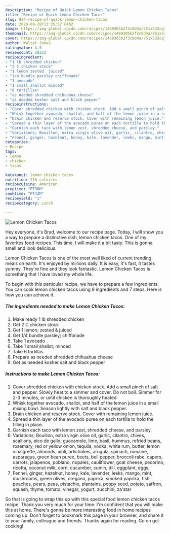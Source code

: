 ```yaml
---
description: "Recipe of Quick Lemon Chicken Tacos"
title: "Recipe of Quick Lemon Chicken Tacos"
slug: 924-recipe-of-quick-lemon-chicken-tacos
date: 2020-09-28T13:35:57.640Z
image: https://img-global.cpcdn.com/recipes/1469305b2f3c0d4a/751x532cq70/lemon-chicken-tacos-recipe-main-photo.jpg
thumbnail: https://img-global.cpcdn.com/recipes/1469305b2f3c0d4a/751x532cq70/lemon-chicken-tacos-recipe-main-photo.jpg
cover: https://img-global.cpcdn.com/recipes/1469305b2f3c0d4a/751x532cq70/lemon-chicken-tacos-recipe-main-photo.jpg
author: Walter Jones
ratingvalue: 4.5
reviewcount: 28222
recipeingredient:
- "1 lb shredded chicken"
- "2 C chicken stock"
- "1 lemon zested  juiced"
- "1/4 bundle parsley chiffonade"
- "1 avocado"
- "1 small shallot minced"
- "6 tortillas"
- "as needed shredded chihuahua cheese"
- "as needed kosher salt and black pepper"
recipeinstructions:
- "Cover shredded chicken with chicken stock. Add a small pinch of salt and pepper. Slowly heat to a simmer and cover. Do not boil. Simmer for 2-3 minutes, or until chicken is thoroughly heated."
- "Whisk together avocado, shallot, and half of the lemon juice in a small mixing bowl. Season lightly with salt and black pepper."
- "Drain chicken and reserve stock. Cover with remaining lemon juice."
- "Spread a thin layer of the avocado puree on each tortilla to hold the filling in place."
- "Garnish each taco with lemon zest, shredded cheese, and parsley."
- "Variations; Bouillon, extra virgin olive oil, garlic, cilantro, chives, scallions, pico de gallo, guacamole, lime, basil, hummus, refried beans, rosemary, red or yellow onion, tequila, vodka, white rum, butter, lemon vinaigrette, almonds, aioli, artichokes, arugula, spinach, romaine, asparagus, green bean puree, beets, bell pepper, broccoli rabe, capers, carrots, jalapenos, poblano, nopales, cauliflower, goat cheese, pecorino, ricotta, coconut milk, corn, cucumber, cumin, dill, eggplant, eggs,"
- "Fennel, ginger, hazelnut, honey, kale, lavender, leeks, mango, mint, mushrooms, green olives, oregano, paprika, smoked paprika, fish, peaches, pears, peas, pistachio, plantains, poppy seed, potato, saffron, squash, thyme, tomato, vinegar, yogurt, zucchini, za&#39;atar"
categories:
- Recipe
tags:
- lemon
- chicken
- tacos

katakunci: lemon chicken tacos 
nutrition: 216 calories
recipecuisine: American
preptime: "PT30M"
cooktime: "PT42M"
recipeyield: "1"
recipecategory: Lunch

---
```



![Lemon Chicken Tacos](https://img-global.cpcdn.com/recipes/1469305b2f3c0d4a/751x532cq70/lemon-chicken-tacos-recipe-main-photo.jpg)

Hey everyone, it's Brad, welcome to our recipe page. Today, I will show you a way to prepare a distinctive dish, lemon chicken tacos. One of my favorites food recipes. This time, I will make it a bit tasty. This is gonna smell and look delicious.

Lemon Chicken Tacos is one of the most well liked of current trending meals on earth. It's enjoyed by millions daily. It is easy, it's fast, it tastes yummy. They're fine and they look fantastic. Lemon Chicken Tacos is something that I have loved my whole life.




To begin with this particular recipe, we have to prepare a few ingredients. You can cook lemon chicken tacos using 9 ingredients and 7 steps. Here is how you can achieve it.

<!--inarticleads1-->

##### The ingredients needed to make Lemon Chicken Tacos:

1. Make ready 1 lb shredded chicken
1. Get 2 C chicken stock
1. Get 1 lemon; zested &amp; juiced
1. Get 1/4 bundle parsley; chiffonade
1. Take 1 avocado
1. Take 1 small shallot; minced
1. Take 6 tortillas
1. Prepare as needed shredded chihuahua cheese
1. Get as needed kosher salt and black pepper




<!--inarticleads2-->

##### Instructions to make Lemon Chicken Tacos:

1. Cover shredded chicken with chicken stock. Add a small pinch of salt and pepper. Slowly heat to a simmer and cover. Do not boil. Simmer for 2-3 minutes, or until chicken is thoroughly heated.
1. Whisk together avocado, shallot, and half of the lemon juice in a small mixing bowl. Season lightly with salt and black pepper.
1. Drain chicken and reserve stock. Cover with remaining lemon juice.
1. Spread a thin layer of the avocado puree on each tortilla to hold the filling in place.
1. Garnish each taco with lemon zest, shredded cheese, and parsley.
1. Variations; Bouillon, extra virgin olive oil, garlic, cilantro, chives, scallions, pico de gallo, guacamole, lime, basil, hummus, refried beans, rosemary, red or yellow onion, tequila, vodka, white rum, butter, lemon vinaigrette, almonds, aioli, artichokes, arugula, spinach, romaine, asparagus, green bean puree, beets, bell pepper, broccoli rabe, capers, carrots, jalapenos, poblano, nopales, cauliflower, goat cheese, pecorino, ricotta, coconut milk, corn, cucumber, cumin, dill, eggplant, eggs,
1. Fennel, ginger, hazelnut, honey, kale, lavender, leeks, mango, mint, mushrooms, green olives, oregano, paprika, smoked paprika, fish, peaches, pears, peas, pistachio, plantains, poppy seed, potato, saffron, squash, thyme, tomato, vinegar, yogurt, zucchini, za&#39;atar




So that is going to wrap this up with this special food lemon chicken tacos recipe. Thank you very much for your time. I'm confident that you will make this at home. There's gonna be more interesting food in home recipes coming up. Don't forget to bookmark this page in your browser, and share it to your family, colleague and friends. Thanks again for reading. Go on get cooking!
